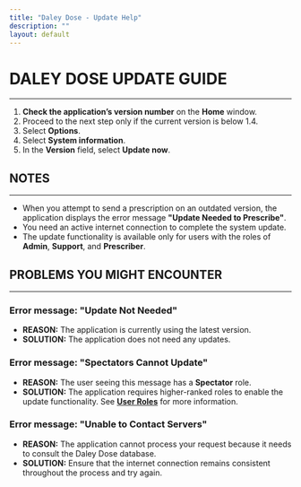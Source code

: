 ```yaml
---
title: "Daley Dose - Update Help"
description: ""
layout: default
---
```


# **DALEY DOSE UPDATE GUIDE**
---

1. **Check the application’s version number** on the **Home** window.  
2. Proceed to the next step only if the current version is below 1.4.  
3. Select **Options**.  
4. Select **System information**.  
5. In the **Version** field, select **Update now**.  

## **NOTES**
---
- When you attempt to send a prescription on an outdated version, the application displays the error message **"Update Needed to Prescribe"**.  
- You need an active internet connection to complete the system update.  
- The update functionality is available only for users with the roles of **Admin**, **Support**, and **Prescriber**.  

## **PROBLEMS YOU MIGHT ENCOUNTER**
---

### Error message: **"Update Not Needed"**  
- **REASON:** The application is currently using the latest version.  
- **SOLUTION:** The application does not need any updates.

### Error message: **"Spectators Cannot Update"**  
- **REASON:** The user seeing this message has a **Spectator** role.  
- **SOLUTION:** The application requires higher-ranked roles to enable the update functionality. See [**User Roles**](/daleydose/about-user-roles) for more information.

### Error message: **"Unable to Contact Servers"**  
- **REASON:** The application cannot process your request because it needs to consult the Daley Dose database.  
- **SOLUTION:** Ensure that the internet connection remains consistent throughout the process and try again.

